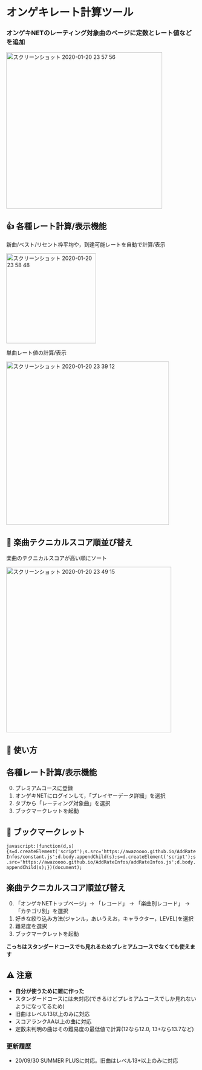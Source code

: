 # オンゲキレート計算ツール
### オンゲキNETのレーティング対象曲のページに定数とレート値などを追加
<img width="412" alt="スクリーンショット 2020-01-20 23 57 56" src="https://user-images.githubusercontent.com/33801530/72736315-d32ee380-3be0-11ea-820a-139b271de28a.png">
<br>

## 👍  各種レート計算/表示機能
新曲/ベスト/リセント枠平均や，到達可能レートを自動で計算/表示

<img width="237" alt="スクリーンショット 2020-01-20 23 58 48" src="https://user-images.githubusercontent.com/33801530/72736354-dde97880-3be0-11ea-89ce-6442bfda28ae.png">

単曲レート値の計算/表示

<img width="430" alt="スクリーンショット 2020-01-20 23 39 12" src="https://user-images.githubusercontent.com/33801530/72735120-89dd9480-3bde-11ea-8bda-0a89b703e511.png">
<br>

## 👊  楽曲テクニカルスコア順並び替え
楽曲のテクニカルスコアが高い順にソート

<img width="436" alt="スクリーンショット 2020-01-20 23 49 15" src="https://user-images.githubusercontent.com/33801530/72735608-7e3e9d80-3bdf-11ea-82a0-0bc779dacb3a.png">
<br>

## 💬  使い方
## 各種レート計算/表示機能
0. プレミアムコースに登録
1. オンゲキNETにログインして，「プレイヤーデータ詳細」を選択
2. タブから「レーティング対象曲」を選択
3. ブックマークレットを起動

## 🔖  ブックマークレット
```javascript:(function(d,s){s=d.createElement('script');s.src='https://awazoooo.github.io/AddRateInfos/constant.js';d.body.appendChild(s);s=d.createElement('script');s.src='https://awazoooo.github.io/AddRateInfos/addRateInfos.js';d.body.appendChild(s);})(document);```

## 楽曲テクニカルスコア順並び替え
0. 「オンゲキNETトップページ」-> 「レコード」 -> 「楽曲別レコード」 -> 「カテゴリ別」を選択
1. 好きな絞り込み方法(ジャンル，あいうえお，キャラクター，LEVEL)を選択
2. 難易度を選択
3. ブックマークレットを起動

**こっちはスタンダードコースでも見れるためプレミアムコースでなくても使えます**

## ⚠️  注意
  * **自分が使うために雑に作った**
  * スタンダードコースには未対応(できるけどプレミアムコースでしか見れないようになってるため)
  * 旧曲はレベル13以上のみに対応
  * スコアランクAA以上の曲に対応
  * 定数未判明の曲はその難易度の最低値で計算(12なら12.0, 13+なら13.7など)

### 更新履歴
  * 20/09/30 SUMMER PLUSに対応。旧曲はレベル13+以上のみに対応
  <!-- * 20/09/19 9/17追加曲更新 -->
  <!-- * 20/09/12 9/10追加曲更新 -->
  <!-- * 20/08/21 8/20追加曲定数更新 -->
  <!-- * 20/08/15 8/13追加曲定数更新 -->
  <!-- * 20/07/30 7/30追加曲定数更新 -->
  <!-- * 20/07/24 7/23追加曲定数更新 -->
  <!-- * 20/07/09 7/9追加曲定数更新 -->
  <!-- * 20/06/28 6/25追加曲定数更新 -->
  <!-- * 20/06/20 定数更新 -->
  <!-- * 20/06/13 6/11追加曲定数更新、祝コロナ明け！ -->
  <!-- * 20/03/21 定数更新 -->
  <!-- * 20/03/05 定数更新 -->
  <!-- * 20/02/24 SUMMER PLUSに対応．旧曲はレベル13以上のみに対応するように変更 -->
  <!-- * 20/02/09 定数更新 -->
  <!-- * 20/01/16 12/17~1/16追加曲更新 -->
  <!-- * 19/12/18 11/21~12/17追加曲更新 -->
  <!-- * 19/11/14 11/14追加曲更新 -->
  <!-- * 19/11/07 11/07追加曲更新 -->
  <!-- * 19/10/17 10/17追加曲更新 -->
<!--  * 19/10/5  10/3追加曲更新
  * 19/9/26  9/26追加曲更新
  * 19/9/22  9/19追加曲更新
  * 19/8/28  SUMMERバージョンの定数変更(12以上)に対応
  * 19/8/22  SUMMERバージョンの定数変更に対応(13以上のみ，判明してない曲は.0とか.7で計算)
  * 19/8/18  全曲ベスト平均(全曲のレート値上位30曲の平均)を表示するように(バージョンアップ後のベスト確認用にどうぞ)
  * 19/8/11  8/8追加曲更新
  * 19/8/3   8/1追加曲更新
  * 19/7/19  7/18とその前の追加曲更新(インド赤とStarring Starsは暫定で12.0) -->
  <!-- * 19/6/20  6/20追加曲更新 -->
  <!-- * 19/6/15  新曲枠やベスト枠などが足りない場合の不具合修正 -->
  <!-- * 19/6/6   6/6追加曲更新 -->
<!--  * 19/5/27 テクニカルスコア順ソートが欲しかったので作った．レベルごとの一覧画面で起動すると降順ソートされるように
  * 19/5/26 5/23追加曲更新
  * 19/5/10 5/9追加曲更新
  * 19/5/6  4/25追加曲更新
  * 19/4/14 4/11追加曲更新
  * 19/4/1  エイプリール追加曲更新
  * 19/3/22 3/21追加曲更新
  * 19/3/5  Lunaticがリセント枠に含まれないことによる，到達可能レートの計算を修正
  * 19/3/2  rankAAAの場合のレート値計算修正
  * 19/3/2  オンゲキ熱が再来して作り直した
  * 18/9/3  利用規約が怪しいのでアーカイブ
  * 18/9/2  ふと思いついて作った
-->
